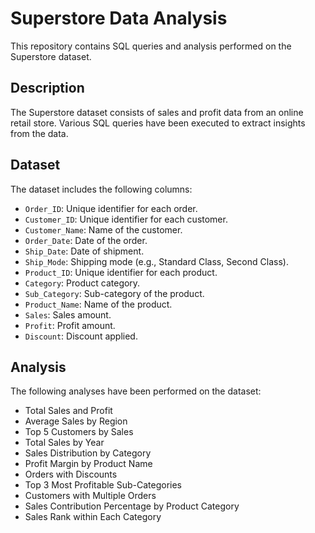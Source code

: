 
# Superstore Data Analysis

This repository contains SQL queries and analysis performed on the Superstore dataset.

## Description

The Superstore dataset consists of sales and profit data from an online retail store. Various SQL queries have been executed to extract insights from the data.

## Dataset

The dataset includes the following columns:

- `Order_ID`: Unique identifier for each order.
- `Customer_ID`: Unique identifier for each customer.
- `Customer_Name`: Name of the customer.
- `Order_Date`: Date of the order.
- `Ship_Date`: Date of shipment.
- `Ship_Mode`: Shipping mode (e.g., Standard Class, Second Class).
- `Product_ID`: Unique identifier for each product.
- `Category`: Product category.
- `Sub_Category`: Sub-category of the product.
- `Product_Name`: Name of the product.
- `Sales`: Sales amount.
- `Profit`: Profit amount.
- `Discount`: Discount applied.

## Analysis

The following analyses have been performed on the dataset:

- Total Sales and Profit
- Average Sales by Region
- Top 5 Customers by Sales
- Total Sales by Year
- Sales Distribution by Category
- Profit Margin by Product Name
- Orders with Discounts
- Top 3 Most Profitable Sub-Categories
- Customers with Multiple Orders
- Sales Contribution Percentage by Product Category
- Sales Rank within Each Category




